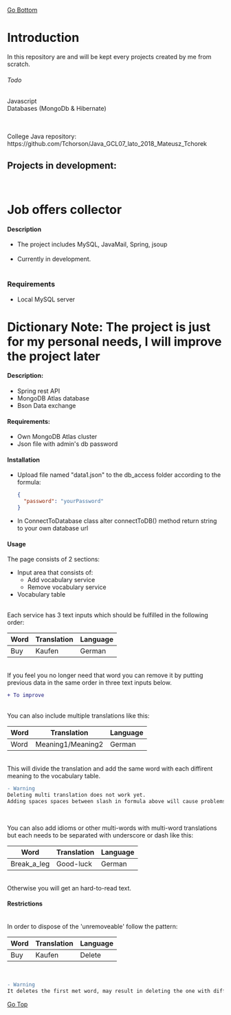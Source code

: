 [Go Bottom](#GoBottom)
<a name="GoTop"></a>

# Introduction 
In this repository are and will be kept every projects created by me from scratch. 




###### Todo 
Javascript <br /> 
Databases (MongoDb & Hibernate) <br /> 

<br/>
<br/>
College Java repository:<br/>
https://github.com/Tchorson/Java_GCL07_lato_2018_Mateusz_Tchorek <br /> 


## Projects in development:
<br/>

Job offers collector
======

#### Description
<ul>
	<li>The project includes MySQL, JavaMail, Spring, jsoup </li><br /> 
	<li>Currently in development. </li><br/> 
</ul>

### Requirements

<ul>
	<li>Local MySQL server</li>
</ul>

Dictionary
Note: The project is just for my personal needs, I will improve the project later
======

#### Description:

<ul>
	<li>Spring rest API </li>
	<li>MongoDB Atlas database </li>
	<li>Bson Data exchange </li>
</ul>

#### Requirements:
<ul>
	<li> Own MongoDB Atlas cluster </li>
	<li> Json file with admin's db password </li>
</ul>

#### Installation
<ul> 
	<li>Upload file named "data1.json" to the db_access folder according to the formula: <br/> </li>

```json
{
  "password": "yourPassword"
}
```

<li> In ConnectToDatabase class alter connectToDB() method return string to your own database url <br/></li>
</ul>

#### Usage
The page consists of 2 sections: <br/>
- Input area that consists of:<br/>
	- Add vocabulary service <br/>
	- Remove vocabulary service <br/>
- Vocabulary table
<br/>
Each service has 3 text inputs which should be fulfilled in the following order: 


| Word  | Translation | Language |
| ----- | ----------- | -------- |
| Buy   | Kaufen      | German   |

<br/>
If you feel you no longer need that word you can remove it by putting previous data in the same order in three text inputs below.  

<br/>

```diff
+ To improve
```

<br>
You can also include multiple translations like this: <br/> 

| Word  | Translation      | Language |
| ----- | ---------------- | -------- |
| Word  | Meaning1/Meaning2| German   |

<br/>
This will divide the translation and add the same word with each diffirent meaning to the vocabulary table.<br/>

```diff
- Warning 
Deleting multi translation does not work yet. 
Adding spaces spaces between slash in formula above will cause problems.
```

<br/>

You can also add idioms or other multi-words with multi-word translations but each needs to be separated with underscore or dash like this:

| Word  | Translation      | Language |
| ----- | ---------------- | -------- |
| Break_a_leg  | Good-luck | German   |

<br/>
Otherwise you will get an hard-to-read text.
<br/>

#### Restrictions
<a name="GoBottom"></a>
<br/>
In order to dispose of the 'unremoveable' follow the pattern: <br/>

| Word  | Translation | Language |
| ----- | ----------- | -------- |
| Buy   | Kaufen      | Delete   |

<br/>

```diff
- Warning
It deletes the first met word, may result in deleting the one with diffirent translation. Needs to be fixed. 
```

<a name="GoBottom"></a>
[Go Top](#GoTop)
